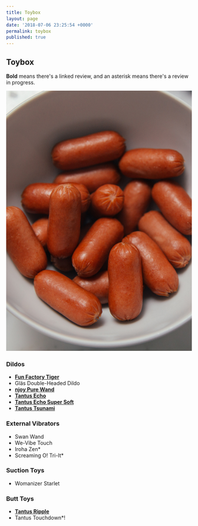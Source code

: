 ```yaml
---
title: Toybox
layout: page
date: '2018-07-06 23:25:54 +0000'
permalink: toybox
published: true
---
```


## Toybox
**Bold** means there's a linked review, and an asterisk means there's a review in progress.

![](/uploads/bowl_sausages.jpg)

### Dildos

- [**Fun Factory Tiger**](https://www.solochro.me/posts/fun-factory-tiger)
- Gläs Double-Headed Dildo
- [**njoy Pure Wand**](https://www.solochro.me/posts/njoy-pure-wand)
- [**Tantus Echo**](https://www.solochro.me/posts/tantus-echo)
- [**Tantus Echo Super Soft**](https://www.solochro.me/posts/tantus-echo)
- [**Tantus Tsunami**](https://www.solochro.me/posts/tantus-tsunami)

### External Vibrators
- Swan Wand
- We-Vibe Touch
- Iroha Zen*
- Screaming O! Tri-It*

### Suction Toys
- Womanizer Starlet

### Butt Toys
- [**Tantus Ripple**](http://www.solochro.me/posts/tantus-ripple)
- Tantus Touchdown*!
